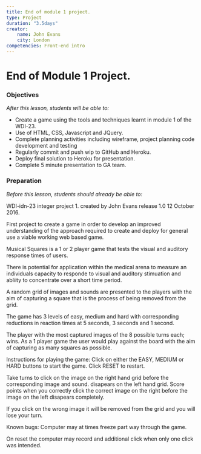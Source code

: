 ```yaml
---
title: End of module 1 project.
type: Project
duration: "3.5days"
creator:
    name: John Evans
    city: London
competencies: Front-end intro
---
```


# End of Module 1 Project.

### Objectives
*After this lesson, students will be able to:*


- Create a game using the tools and techniques learnt in module 1 of the WDI-23.
- Use of HTML, CSS, Javascript and JQuery.
- Complete planning activities including wireframe, project planning code development and testing
- Regularly commit and push wip to GitHub and Heroku.
- Deploy final solution to Heroku for presentation.
- Complete 5 minute presentation to GA team.

### Preparation
*Before this lesson, students should already be able to:*



WDI-idn-23 integer project 1. created by John Evans release 1.0 12 October 2016.

First project to create a game in order to develop an improved understanding of the approach required to create and deploy for general use a viable working web based game.

Musical Squares is a 1 or 2 player game that tests the visual and auditory response times of users.

There is potential for application within the medical arena to measure an individuals capacity to responde to visual and auditory stimuation and abliity to concentrate over a short time period.

A random grid of images and sounds are presented to the players with the aim of capturing a square that is the process of being removed from the grid.

The game has 3 levels of easy, medium and hard with corresponding reductions in reaction times at 5 seconds, 3 seconds and 1 second.

The player with the most captured images of the 8 possible turns each; wins. As a 1 player game the user would play against the board with the aim of capturing as many squares as possible.

Instructions for playing the game: Click on either the EASY, MEDIUM or HARD buttons to start the game. Click RESET to restart.

Take turns to click on the image on the right hand grid before the corresponding image and sound. disapears on the left hand grid. Score points when you correctly click the correct image on the right before the image on the left disapears completely.

If you click on the wrong image it will be removed from the grid and you will lose your turn.

Known bugs: Computer may at times freeze part way through the game.

On reset the computer may record and additional click when only one click was intended.
